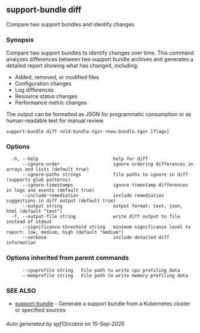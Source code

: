 ## support-bundle diff

Compare two support bundles and identify changes

### Synopsis

Compare two support bundles to identify changes over time.
This command analyzes differences between two support bundle archives and generates
a detailed report showing what has changed, including:

- Added, removed, or modified files
- Configuration changes
- Log differences
- Resource status changes
- Performance metric changes

The output can be formatted as JSON for programmatic consumption or as
human-readable text for manual review.

```
support-bundle diff <old-bundle.tgz> <new-bundle.tgz> [flags]
```

### Options

```
  -h, --help                            help for diff
      --ignore-order                    ignore ordering differences in arrays and lists (default true)
      --ignore-paths strings            file paths to ignore in diff (supports glob patterns)
      --ignore-timestamps               ignore timestamp differences in logs and events (default true)
      --include-remediation             include remediation suggestions in diff output (default true)
      --output string                   output format: text, json, html (default "text")
  -f, --output-file string              write diff output to file instead of stdout
      --significance-threshold string   minimum significance level to report: low, medium, high (default "medium")
      --verbose                         include detailed diff information
```

### Options inherited from parent commands

```
      --cpuprofile string   File path to write cpu profiling data
      --memprofile string   File path to write memory profiling data
```

### SEE ALSO

* [support-bundle](support-bundle.md)	 - Generate a support bundle from a Kubernetes cluster or specified sources

###### Auto generated by spf13/cobra on 15-Sep-2025
